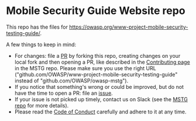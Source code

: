 # Mobile Security Guide Website repo

This repo has the files for https://owasp.org/www-project-mobile-security-testing-guide/. 

A few things to keep in mind:

 - For changes: file a [PR](https://github.com/OWASP/www-project-mobile-security-testing-guide/pulls) by forking this repo, creating changes on your local fork and then opening a PR, like described in the [Contributing page](https://github.com/OWASP/owasp-mstg/blob/master/CONTRIBUTING.md#how-to-set-up-your-contributor-environment) in the MSTG repo. Please make sure you use the right URL ("github.com/OWASP/www-project-mobile-security-testing-guide" instead of "github.com/OWASP/owasp-mstg").
 - If you notice that something's wrong or could be improved, but do not have the time to open a PR: file an [issue](https://github.com/OWASP/www-project-mobile-security-testing-guide/issues).
 - If your issue is not picked up timely, contact us on Slack (see the [MSTG repo](https://github.com/OWASP/owasp-mstg/) for more details).
 - Please read the [Code of Conduct](https://github.com/OWASP/owasp-mstg/blob/master/CODE_OF_CONDUCT.md) carefully and adhere to it at any time.
